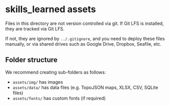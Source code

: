 # skills_learned assets

Files in this directory are not version controlled via git.
If Git LFS is installed, they are tracked via Git LFS.

If not, they are ignored by `../.gitignore`, and you need to deploy these files
manually, or via shared drives such as Google Drive, Dropbox, Seafile, etc.

## Folder structure

We recommend creating sub-folders as follows:

- `assets/img/` has images
- `assets/data/` has data files (e.g. TopoJSON maps, XLSX, CSV, SQLite files)
- `assets/fonts/` has custom fonts (if required)
